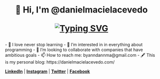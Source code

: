 <h1 align="center" >
👋  Hi, I'm @danielmacielacevedo

[![Typing SVG](https://readme-typing-svg.herokuapp.com?font=Helvetica-bold&color=F7D03E&center=true&lines=Back/Front+Developer+%F0%9F%92%BB;Never+stop+learning;Platzi+Student;Certified+by+Meta)](https://git.io/typing-svg)
</h1>
- 🌱  I love never stop learning
- 👀  I’m interested in in everything about programming
- 💞️  I’m looking to collaborate with companies that have ambitious goals
- 📫  How to reach me: byanndannma@gmail.com
- 🖋  This is my personal blog: https://danielmacielacevedo.com/


[**LinkedIn**](https://linkedin.com/in/danielmacielacevedo "LinkedIn") | [**Instagram**](http://instagram.com/dannmacode "Instagram") | [**Twitter**](http://twitter.com/danielmacielace "Twitter") | [**Facebook**](http://facebook.com/danielmacielace "Facebook")
